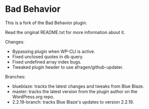 Bad Behavior
============

This is a fork of the Bad Behavior plugin.

Read the original README.txt for more information about it.

Changes:

* Bypassing plugin when WP-CLI is active.
* Fixed unclosed quotes in db query.
* Fixed undefined array index bugs.
* Tweaked plugin header to use afragen/github-updater.

Branches:

* blueblaze:      tracks the latest changes and tweaks from Blue Blaze.
* master:         tracks the latest version from the plugin author on the WordPress.org repo.
* 2.2.19-branch:  tracks Blue Blaze's updates to version 2.2.19.

